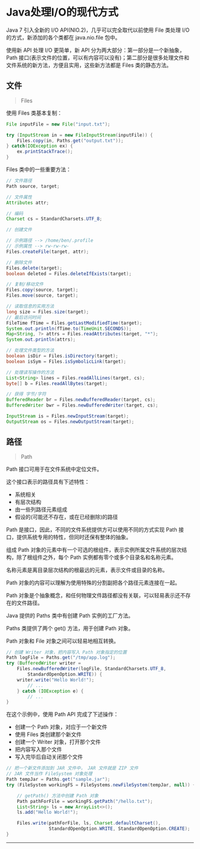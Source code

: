 #   Java处理I/O的现代方式

Java 7 引入全新的 I/O API(NIO.2)，几乎可以完全取代以前使用 File 类处理 I/O 的方式，新添加的各个类都在 java.nio.file 包中。

使用新 API 处理 I/O 更简单，新 API 分为两大部分：第一部分是一个新抽象， Path 接口(表示文件的位置，可以有内容可以没有)；第二部分是很多处理文件和文件系统的新方法，方便且实用，这些新方法都是 Files 类的静态方法。

##  文件

>   Files

使用 Files 类基本复制：

```Java
File inputFile = new File("input.txt");

try (InputStream in = new FileInputStream(inputFile)) {
    Files.copy(in, Paths.get("output.txt"));
} catch(IOException ex) {
    ex.printStackTrace();
}
```

Files 类中的一些重要方法：

```Java
// 文件路径
Path source, target;

// 文件属性
Attributes attr;

// 编码
Charset cs = StandardCharsets.UTF_8;

// 创建文件

// 示例路径 --> /home/ben/.profile
// 示例属性 --> rw-rw-rw-
Files.createFile(target, attr);

// 删除文件
Files.delete(target);
boolean deleted = Files.deleteIfExists(target);

// 复制/移动文件
Files.copy(source, target);
Files.move(source, target);

// 读取信息的实用方法
long size = Files.size(target);
// 最后访问时间
FileTime fTime = Files.getLastModifiedTime(target);
System.out.println(fTime.to(TimeUnit.SECONDS));
Map<String, ?> attrs = Files.readAttributes(target, "*");
System.out.println(attrs);

// 处理文件类型的方法
boolean isDir = Files.isDirectory(target);
boolean isSym = Files.isSymbolicLink(target);

// 处理读写操作的方法
List<String> lines = Files.readAllLines(target, cs);
byte[] b = Files.readAllBytes(target);

// 获得 字节/字符
BufferedReader br = Files.newBufferedReader(target, cs);
BufferedWriter bwr = Files.newBufferedWriter(target, cs);

InputStream is = Files.newInputStream(target);
OutputStream os = Files.newOutputStream(target);

```

##  路径

>   Path

Path 接口可用于在文件系统中定位文件。

这个接口表示的路径具有下述特性：

-   系统相关
-   有层次结构
-   由一些列路径元素组成
-   假设的(可能还不存在，或在已经删除)的路径

Path 是接口，因此，不同的文件系统提供方可以使用不同的方式实现 Path 接口，提供系统专用的特性，但同时还保有整体的抽象。

组成 Path 对象的元素中有一个可选的根组件，表示实例所属文件系统的层次结构，除了根组件之外，每个 Path 实例都有零个或多个目录名和名称元素。

名称元素是离目录层次结构的根最远的元素，表示文件或目录的名称。

Path 对象的内容可以理解为使用特殊的分割副把各个路径元素连接在一起。

Path 对象是个抽象概念，和任何物理文件路径都没有关联，可以轻易表示还不存在的文件路径。

Java 提供的 Paths 类中有创建 Path 实例的工厂方法。

Paths 类提供了两个 get() 方法，用于创建 Path 对象。

Path 对象和 File 对象之间可以轻易地相互转换。

```Java
// 创建 Writer 对象，把内容写入 Path 对象指定的位置
Path logFile = Paths.get("/tmp/app.log");
try (BufferedWriter writer =
    Files.newBufferedWriter(logFile, StandardCharsets.UTF_8,
        StandardOpenOption.WRITE)) {
    writer.write("Hello World!");
        // ...
    } catch (IOException e) {
        // ...
}

```

在这个示例中，使用 Path API 完成了下述操作：

-   创建一个 Path 对象，对应于一个新文件
-   使用 Files 类创建那个新文件
-   创建一个 Writer 对象，打开那个文件
-   把内容写入那个文件
-   写入完毕后自动关闭那个文件

```Java
// 把一个新文件添加到 JAR 文件中， JAR 文件就是 ZIP 文件
// JAR 文件当作 FileSystem 对象处理
Path tempJar = Paths.get("sample.jar");
try (FileSystem workingFS = FileSystems.newFileSystem(tempJar, null)) {

    // getPath() 方法中创建 Path 对象
    Path pathForFile = workingFS.getPath("/hello.txt");
    List<String> ls = new ArrayList<>();
    ls.add("Hello World!");

    Files.write(pathForFile, ls, Charset.defaultCharset(),
                StandardOpenOption.WRITE, StandardOpenOption.CREATE);
}


```

----